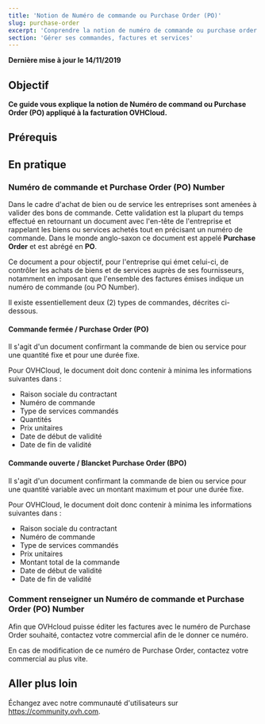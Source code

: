 ```yaml
---
title: 'Notion de Numéro de commande ou Purchase Order (PO)'
slug: purchase-order
excerpt: 'Conprendre la notion de numéro de commande ou purchase order et l'appliquer dans le cadre du règlement des factures OVHCloud'
section: 'Gérer ses commandes, factures et services'
---
```


**Dernière mise à jour le 14/11/2019**

## Objectif

**Ce guide vous explique la notion de Numéro de command ou Purchase Order (PO) appliqué à la facturation OVHCloud.**

## Prérequis

## En pratique

### Numéro de commande et Purchase Order (PO) Number

Dans le cadre d'achat de bien ou de service les entreprises sont amenées à valider des bons de commande. Cette validation est la plupart du temps effectué en retournant un document avec l'en-tête de l'entreprise et rappelant les biens ou services achetés tout en  précisant un numéro de commande.
Dans le monde anglo-saxon ce document est appelé **Purchase Order** et est abrégé en **PO**.

Ce document a pour objectif, pour l'entreprise qui émet celui-ci, de contrôler les achats de biens et de services auprès de ses fournisseurs, notamment en imposant que l'ensemble des factures émises indique un numéro de commande (ou PO Number).

Il existe essentiellement deux (2) types de commandes, décrites ci-dessous.

#### Commande fermée / Purchase Order (PO)

Il s'agit d'un document confirmant la commande de bien ou service pour une quantité fixe et pour une durée fixe.

Pour OVHCloud, le document doit donc contenir à minima les informations suivantes dans :

* Raison sociale du contractant
* Numéro de commande
* Type de services commandés
* Quantités
* Prix unitaires
* Date de début de validité
* Date de fin de validité

#### Commande ouverte / Blancket Purchase Order (BPO)

Il s'agit d'un document confirmant la commande de bien ou service pour une quantité variable avec un montant maximum et pour une durée fixe.

Pour OVHCloud, le document doit donc contenir à minima les informations suivantes dans :

* Raison sociale du contractant
* Numéro de commande
* Type de services commandés
* Prix unitaires
* Montant total de la commande
* Date de début de validité
* Date de fin de validité

### Comment renseigner un Numéro de commande et Purchase Order (PO) Number

Afin que OVHcloud puisse éditer les factures avec le numéro de Purchase Order souhaité, contactez votre commercial afin de le donner ce numéro.

En cas de modification de ce numéro de Purchase Order, contactez votre commercial au plus vite.


## Aller plus loin

Échangez avec notre communauté d'utilisateurs sur <https://community.ovh.com>.
